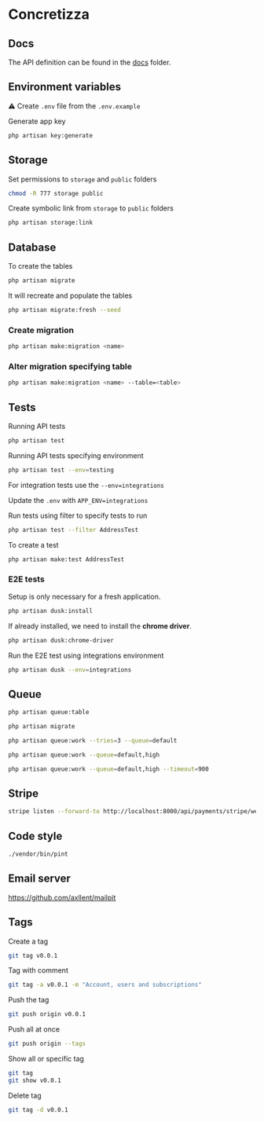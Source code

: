 # Concretizza

## Docs

The API definition can be found in the [docs](./docs) folder.

## Environment variables

:warning: Create `.env` file from the `.env.example`

Generate app key

```sh
php artisan key:generate
```

## Storage

Set permissions to `storage` and `public` folders

```sh
chmod -R 777 storage public
```

Create symbolic link from `storage` to `public` folders

```sh
php artisan storage:link
```

## Database

To create the tables

```sh
php artisan migrate
```

It will recreate and populate the tables

```sh
php artisan migrate:fresh --seed
```

### Create migration

```sh
php artisan make:migration <name>
```

### Alter migration specifying table

```sh
php artisan make:migration <name> --table=<table>
```

## Tests

Running API tests

```sh
php artisan test
```

Running API tests specifying environment

```sh
php artisan test --env=testing
```

For integration tests use the `--env=integrations`

Update the `.env` with `APP_ENV=integrations`

Run tests using filter to specify tests to run

```sh
php artisan test --filter AddressTest
```

To create a test

```sh
php artisan make:test AddressTest
```

### E2E tests

Setup is only necessary for a fresh application.

```sh
php artisan dusk:install
```

If already installed, we need to install the **chrome driver**.

```sh
php artisan dusk:chrome-driver
```

Run the E2E test using integrations environment

```sh
php artisan dusk --env=integrations
```

## Queue

```sh
php artisan queue:table
```

```sh
php artisan migrate
```

```sh
php artisan queue:work --tries=3 --queue=default
```

```sh
php artisan queue:work --queue=default,high
```

```sh
php artisan queue:work --queue=default,high --timeout=900
```

## Stripe

```sh
stripe listen --forward-to http://localhost:8000/api/payments/stripe/webhooks
```

## Code style

```sh
./vendor/bin/pint
```

## Email server

https://github.com/axllent/mailpit

## Tags

Create a tag
```sh
git tag v0.0.1
```

Tag with comment
```sh
git tag -a v0.0.1 -m "Account, users and subscriptions"
```

Push the tag
```sh
git push origin v0.0.1
```

Push all at once
```sh
git push origin --tags
```

Show all or specific tag
```sh
git tag
git show v0.0.1
```

Delete tag
```sh
git tag -d v0.0.1
```